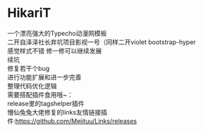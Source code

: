 # HikariT
一个漂亮强大的Typecho动漫网模板<br/>
二开自泽泽社长弃坑项目影视一号（同样二开violet bootstrap-hyper<br/>
感觉样式不错 修一修可以继续发展<br/>
续坑<br/>
修复若干个bug<br/>
进行功能扩展和进一步完善 <br/>
整理代码优化逻辑<br/>
需要搭配插件食用哦~：<br/>
release里的tagshelper插件<br/>
懵仙兔兔大佬修复的links友情链接插件:https://github.com/Mejituu/Links/releases<br/>
